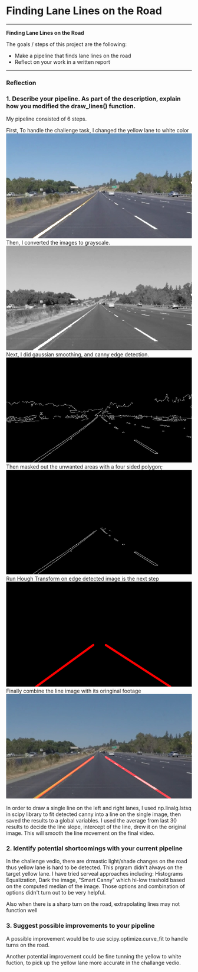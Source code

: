 # **Finding Lane Lines on the Road** 

---

**Finding Lane Lines on the Road**

The goals / steps of this project are the following:
* Make a pipeline that finds lane lines on the road
* Reflect on your work in a written report


[./test_images_output]: # (Image References)

[image1]: ./test_images_output/y2w_solidYellowLeft.jpg "Yellow to White"
[image2]: ./test_images_output/gray_solidYellowLeft.jpg "Gray"
[image3]: ./test_images_output/edges_solidYellowLeft.jpg "Edges"
[image4]: ./test_images_output/mask_solidYellowLeft.jpg "With Mask"
[image5]: ./test_images_output/line_solidYellowLeft.jpg "Line"
[image6]: ./test_images_output/solidYellowLeft.jpg "Finished"

---

### Reflection

### 1. Describe your pipeline. As part of the description, explain how you modified the draw_lines() function.

My pipeline consisted of 6 steps. 

First, To handle the challenge task, I changed the yellow lane to white color
![alt text][image1]
Then, I converted the images to grayscale. 
![alt text][image2]
Next, I did gaussian smoothing, and canny edge detection.
![alt text][image3]
Then masked out the unwanted areas with a four sided polygon; 
![alt text][image4]
Run Hough Transform on edge detected image is the next step
![alt text][image5]
Finally combine the line image with its oringinal footage
![alt text][image6]

In order to draw a single line on the left and right lanes, I used np.linalg.lstsq in scipy library to fit detected canny into a line on the single image, then saved the results to a global variables. I used the average from last 30 results to decide the line slope, intercept of the line, drew it on the original image. This will smooth the line movement on the final video.



### 2. Identify potential shortcomings with your current pipeline

In the challenge vedio, there are drmastic light/shade changes on the road thus yellow lane is hard to be detected. This prgram didn't always on the target yellow lane. I have tried serveal approaches including: Histograms Equalization, Dark the image, "Smart Canny" which hi-low trashold based on the computed median of the image. Those options and combination of options didn't turn out to be very helpful.

Also when there is a sharp turn on the road, extrapolating lines may not function well


### 3. Suggest possible improvements to your pipeline

A possible improvement would be to use scipy.optimize.curve_fit to handle turns on the road.

Another potential improvement could be fine tunning the yellow to white fuction, to pick up the yellow lane more accurate in the challange vedio.
